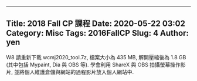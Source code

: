 ---
Title: 2018 Fall CP 課程
Date: 2020-05-22 03:02
Category: Misc
Tags: 2016FallCP
Slug: 4
Author: yen
--
<!-- PELICAN_END_SUMMARY -->
W8
請重新下載 wcmj2020_tool.7z, 檔案大小為 435 MB, 解開壓縮後為 1.8 GB (其中包括 Mypaint, Dia 與 OBS 等).
學會利用 ShareX 與 OBS 拍攝螢幕操作影片, 並將個人維護倉儲與網站的過程影片放入個人網站中.
